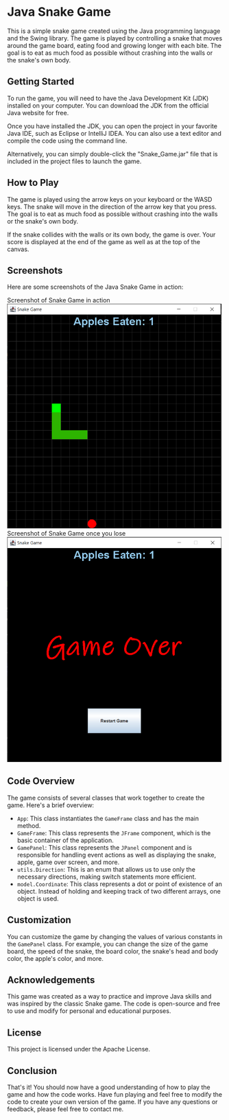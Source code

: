 # Java Snake Game

This is a simple snake game created using the Java programming language and the Swing library. The game is played by controlling a snake that moves around the game board, eating food and growing longer with each bite. The goal is to eat as much food as possible without crashing into the walls or the snake's own body.

## Getting Started

To run the game, you will need to have the Java Development Kit (JDK) installed on your computer. You can download the JDK from the official Java website for free.

Once you have installed the JDK, you can open the project in your favorite Java IDE, such as Eclipse or IntelliJ IDEA. You can also use a text editor and compile the code using the command line.

Alternatively, you can simply double-click the "Snake_Game.jar" file that is included in the project files to launch the game. 

## How to Play

The game is played using the arrow keys on your keyboard or the WASD keys. The snake will move in the direction of the arrow key that you press. The goal is to eat as much food as possible without crashing into the walls or the snake's own body.

If the snake collides with the walls or its own body, the game is over. Your score is displayed at the end of the game as well as at the top of the canvas.

## Screenshots

Here are some screenshots of the Java Snake Game in action:

<div>Screenshot of Snake Game in action</div>
<img src="./images/snake_game.PNG" alt="Screenshot of game board" width="500"/>

<div>Screenshot of Snake Game once you lose</div>
<img src="./images/snake_game_game_over.PNG" alt="Screenshot of game board" width="500"/>

## Code Overview

The game consists of several classes that work together to create the game. Here's a brief overview:

- `App`: This class instantiates the `GameFrame` class and has the main method.
- `GameFrame`: This class represents the `JFrame` component, which is the basic container of the application.
- `GamePanel`: This class represents the `JPanel` component and is responsible for handling event actions as well as displaying the snake, apple, game over screen, and more.
- `utils.Direction`: This is an enum that allows us to use only the necessary directions, making switch statements more efficient.
- `model.Coordinate`: This class represents a dot or point of existence of an object. Instead of holding and keeping track of two different arrays, one object is used.

## Customization

You can customize the game by changing the values of various constants in the `GamePanel` class. For example, you can change the size of the game board, the speed of the snake, the board color, the snake's head and body color, the apple's color, and more.

## Acknowledgements

This game was created as a way to practice and improve Java skills and was inspired by the classic Snake game. The code is open-source and free to use and modify for personal and educational purposes.

## License

This project is licensed under the Apache License.

## Conclusion

That's it! You should now have a good understanding of how to play the game and how the code works. Have fun playing and feel free to modify the code to create your own version of the game. If you have any questions or feedback, please feel free to contact me.